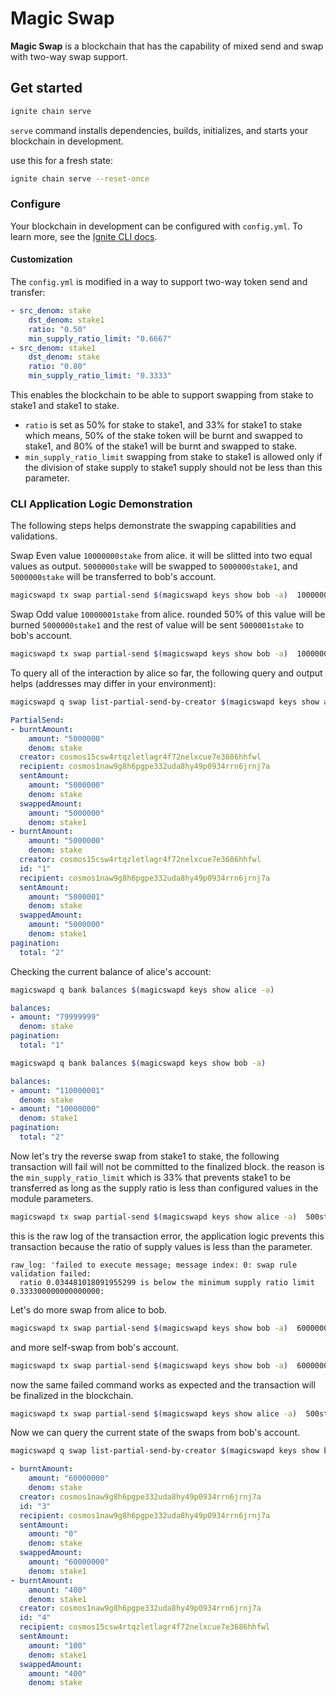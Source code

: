 # Magic Swap

**Magic Swap** is a blockchain that has the capability of mixed send and swap with two-way swap support.

## Get started

```bash
ignite chain serve
```

`serve` command installs dependencies, builds, initializes, and starts your blockchain in development.

use this for a fresh state:

```bash
ignite chain serve --reset-once
```

### Configure

Your blockchain in development can be configured with `config.yml`. To learn more, see the [Ignite CLI docs](https://docs.ignite.com).

#### Customization

The `config.yml` is modified in a way to support two-way token send and transfer:

```yml
- src_denom: stake
    dst_denom: stake1
    ratio: "0.50"
    min_supply_ratio_limit: "0.6667"
- src_denom: stake1
    dst_denom: stake
    ratio: "0.80"
    min_supply_ratio_limit: "0.3333"
```

This enables the blockchain to be able to support swapping from stake to stake1 and stake1 to stake.

- `ratio` is set as 50% for stake to stake1, and 33% for stake1 to stake which means, 50% of the stake token will be burnt and swapped to stake1, and 80% of the stake1 will be burnt and swapped to stake.
- `min_supply_ratio_limit` swapping from stake to stake1 is allowed only if the division of stake supply to stake1 supply should not be less than this parameter.

### CLI Application Logic Demonstration

The following steps helps demonstrate the swapping capabilities and validations.

Swap Even value `10000000stake` from alice. it will be slitted into two equal values as output. `5000000stake` will be swapped to `5000000stake1`, and `5000000stake` will be transferred to bob's account.

```bash
magicswapd tx swap partial-send $(magicswapd keys show bob -a)  10000000stake  --from alice -y
```

Swap Odd value `10000001stake` from alice. rounded 50% of this value will be burned `5000000stake1` and the rest of value will be sent `5000001stake` to bob's account.

```bash
magicswapd tx swap partial-send $(magicswapd keys show bob -a)  10000001stake  --from alice -y
```

To query all of the interaction by alice so far, the following query and output helps (addresses may differ in your environment):

```bash
magicswapd q swap list-partial-send-by-creator $(magicswapd keys show alice -a)
```

```yml
PartialSend:
- burntAmount:
    amount: "5000000"
    denom: stake
  creator: cosmos15csw4rtqzletlagr4f72nelxcue7e3686hhfwl
  recipient: cosmos1naw9g8h6pgpe332uda8hy49p0934rrn6jrnj7a
  sentAmount:
    amount: "5000000"
    denom: stake
  swappedAmount:
    amount: "5000000"
    denom: stake1
- burntAmount:
    amount: "5000000"
    denom: stake
  creator: cosmos15csw4rtqzletlagr4f72nelxcue7e3686hhfwl
  id: "1"
  recipient: cosmos1naw9g8h6pgpe332uda8hy49p0934rrn6jrnj7a
  sentAmount:
    amount: "5000001"
    denom: stake
  swappedAmount:
    amount: "5000000"
    denom: stake1
pagination:
  total: "2"
```

Checking the current balance of alice's account:

```bash
magicswapd q bank balances $(magicswapd keys show alice -a)
```

```yml
balances:
- amount: "79999999"
  denom: stake
pagination:
  total: "1"
```

```bash
magicswapd q bank balances $(magicswapd keys show bob -a)
```

```yml
balances:
- amount: "110000001"
  denom: stake
- amount: "10000000"
  denom: stake1
pagination:
  total: "2"
```

Now let's try the reverse swap from stake1 to stake, the following transaction will fail will not be committed to the finalized block. the reason is the `min_supply_ratio_limit` which is 33% that prevents stake1 to be transferred as long as the supply ratio is less than configured values in the module parameters.

```bash
magicswapd tx swap partial-send $(magicswapd keys show alice -a)  500stake1  --from bob -y
```

this is the raw log of the transaction error, the application logic prevents this transaction because the ratio of supply values is less than the parameter.

```text
raw_log: 'failed to execute message; message index: 0: swap rule validation failed:
  ratio 0.034481018091955299 is below the minimum supply ratio limit 0.333300000000000000:
```

Let's do more swap from alice to bob.

```bash
magicswapd tx swap partial-send $(magicswapd keys show bob -a)  60000000stake  --from alice -y
```

and more self-swap from bob's account.

```bash
magicswapd tx swap partial-send $(magicswapd keys show bob -a)  60000000stake  --from bob -y
```

now the same failed command works as expected and the transaction will be finalized in the blockchain.

```bash
magicswapd tx swap partial-send $(magicswapd keys show alice -a)  500stake1  --from bob -y
```

Now we can query the current state of the swaps from bob's account.

```bash
magicswapd q swap list-partial-send-by-creator $(magicswapd keys show bob -a)
```

```yml
- burntAmount:
    amount: "60000000"
    denom: stake
  creator: cosmos1naw9g8h6pgpe332uda8hy49p0934rrn6jrnj7a
  id: "3"
  recipient: cosmos1naw9g8h6pgpe332uda8hy49p0934rrn6jrnj7a
  sentAmount:
    amount: "0"
    denom: stake
  swappedAmount:
    amount: "60000000"
    denom: stake1
- burntAmount:
    amount: "400"
    denom: stake1
  creator: cosmos1naw9g8h6pgpe332uda8hy49p0934rrn6jrnj7a
  id: "4"
  recipient: cosmos15csw4rtqzletlagr4f72nelxcue7e3686hhfwl
  sentAmount:
    amount: "100"
    denom: stake1
  swappedAmount:
    amount: "400"
    denom: stake
```
